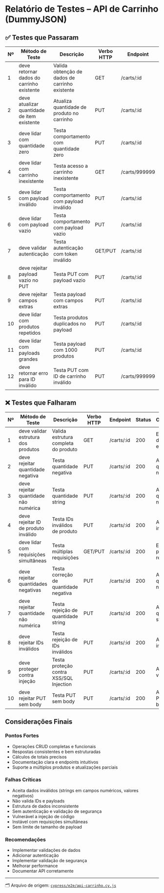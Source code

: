 # Relatório de Testes – API de Carrinho (DummyJSON)

## ✅ Testes que Passaram

| Nº | Método de Teste                              | Descrição                                              | Verbo HTTP | Endpoint        | Status   | Observações                          |
| -- | -------------------------------------------- | ------------------------------------------------------ | ---------- | --------------- | -------- | ------------------------------------ |
| 1  | deve retornar dados do carrinho existente    | Valida obtenção de dados de carrinho existente         | GET        | /carts/:id      | 200      | Estrutura e tipos validados          |
| 2  | deve atualizar quantidade de item existente  | Atualiza quantidade de produto no carrinho             | PUT        | /carts/:id      | 200      | Quantidade e totais atualizados      |
| 3  | deve lidar com quantidade zero              | Testa comportamento com quantidade zero                | PUT        | /carts/:id      | 200      | Totais zerados corretamente          |
| 4  | deve lidar com carrinho inexistente         | Testa acesso a carrinho inexistente                     | GET        | /carts/999999   | 404      | Erro retornado corretamente          |
| 5  | deve lidar com payload inválido             | Testa comportamento com payload inválido               | PUT        | /carts/:id      | 200      | API aceita payload inválido          |
| 6  | deve lidar com payload vazio                | Testa comportamento com payload vazio                  | PUT        | /carts/:id      | 200      | API aceita payload vazio             |
| 7  | deve validar autenticação                   | Testa autenticação com token inválido                  | GET/PUT    | /carts/:id      | 200      | API não valida autenticação          |
| 8  | deve rejeitar payload vazio no PUT          | Testa PUT com payload vazio                            | PUT        | /carts/:id      | 200      | API aceita payload vazio             |
| 9  | deve rejeitar campos extras                 | Testa payload com campos extras                        | PUT        | /carts/:id      | 200      | Campos extras são ignorados          |
| 10 | deve lidar com produtos repetidos           | Testa produtos duplicados no payload                   | PUT        | /carts/:id      | 200      | Quantidades são somadas              |
| 11 | deve lidar com payloads grandes             | Testa payload com 1000 produtos                        | PUT        | /carts/:id      | 200      | API processa payload grande          |
| 12 | deve retornar erro para ID inválido         | Testa PUT com ID de carrinho inválido                  | PUT        | /carts/999999   | 404      | Erro retornado corretamente          |

## ❌ Testes que Falharam

| Nº | Método de Teste                           | Descrição                                             | Verbo HTTP | Endpoint     | Status   | Observações                             |
| -- | ----------------------------------------- | ----------------------------------------------------- | ---------- | ------------ | -------- | --------------------------------------- |
| 1  | deve validar estrutura dos produtos       | Valida estrutura completa do produto                  | GET        | /carts/:id   | 200      | Estrutura diferente do esperado         |
| 2  | deve rejeitar quantidade negativa         | Testa quantidade negativa                             | PUT        | /carts/:id   | 200      | API aceita quantidade negativa          |
| 3  | deve rejeitar quantidade não numérica     | Testa quantidade string                               | PUT        | /carts/:id   | 200      | API aceita quantidade não numérica      |
| 4  | deve rejeitar ID de produto inválido      | Testa IDs inválidos de produto                        | PUT        | /carts/:id   | 200      | API aceita IDs inválidos                |
| 5  | deve lidar com requisições simultâneas    | Testa múltiplas requisições                           | GET/PUT    | /carts/:id   | 200      | Erro ao processar respostas             |
| 6  | deve rejeitar quantidades negativas       | Testa correção de quantidade negativa                 | PUT        | /carts/:id   | 200      | API mantém quantidade negativa          |
| 7  | deve rejeitar quantidade não numérica     | Testa rejeição de quantidade string                   | PUT        | /carts/:id   | 200      | API aceita quantidade string            |
| 8  | deve rejeitar IDs inválidos               | Testa rejeição de IDs inválidos                       | PUT        | /carts/:id   | 200      | API aceita IDs inválidos                |
| 9  | deve proteger contra injeção              | Testa proteção contra XSS/SQL Injection               | PUT        | /carts/:id   | 200      | API não valida inputs                 |
| 10 | deve rejeitar PUT sem body                | Testa PUT sem body                                    | PUT        | /carts/:id   | 200      | API aceita PUT sem body                 |

## Considerações Finais

### Pontos Fortes
- Operações CRUD completas e funcionais
- Respostas consistentes e bem estruturadas
- Cálculos de totais precisos
- Documentação clara e endpoints intuitivos
- Suporte a múltiplos produtos e atualizações parciais

### Falhas Críticas
- Aceita dados inválidos (strings em campos numéricos, valores negativos)
- Não valida IDs e payloads
- Estrutura de dados inconsistente
- Sem autenticação e validação de segurança
- Vulnerável a injeção de código
- Instável com requisições simultâneas
- Sem limite de tamanho de payload

### Recomendações
- Implementar validações de dados
- Adicionar autenticação
- Implementar validação de segurança
- Melhorar performance
- Documentar API corretamente

---

🗂 Arquivo de origem: [`cypress/e2e/api-carrinho.cy.js`](./cypress/e2e/api-carrinho.cy.js) 
